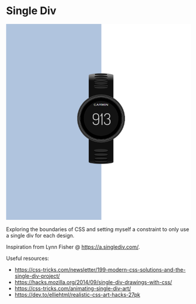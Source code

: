 # Single Div 

![Examle of Garmin watch](garmin.PNG)

Exploring the boundaries of CSS and setting myself a constraint to only use a single div for each design. 

Inspiration from Lynn Fisher @ https://a.singlediv.com/. 

Useful resources: 

- https://css-tricks.com/newsletter/199-modern-css-solutions-and-the-single-div-project/ 
- https://hacks.mozilla.org/2014/09/single-div-drawings-with-css/
- https://css-tricks.com/animating-single-div-art/
- https://dev.to/elliehtml/realistic-css-art-hacks-27pk